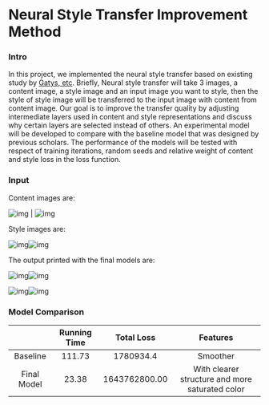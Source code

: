 # Neural Style Transfer Improvement Method

### Intro

In this project, we implemented the neural style transfer based on existing study by [Gatys, etc](https://www.cv-foundation.org/openaccess/content_cvpr_2016/papers/Gatys_Image_Style_Transfer_CVPR_2016_paper.pdf). Briefly, Neural style transfer will take 3 images, a content image, a style image and an input image you want to style, then the style of style image will be transferred to the input image with content from content image. Our goal is to improve the transfer quality by adjusting intermediate layers used in content and style representations and discuss why certain layers are selected instead of others. An experimental model will be developed to compare with the baseline model that was designed by previous scholars. The performance of the models will be tested with respect of training iterations, random seeds and relative weight of content and style loss in the loss function.

### Input

Content images are:

![img](https://github.com/xinyi0351/STAT5242/blob/main/images/content1.jpg) | ![img](https://github.com/xinyi0351/STAT5242/blob/main/images/content2.jpg)

Style images are:

![img](https://github.com/xinyi0351/STAT5242/blob/main/images/style1.jpg)![img](https://github.com/xinyi0351/STAT5242/blob/main/images/style2.jpg)

The output printed with the final models are:

![img](https://github.com/xinyi0351/STAT5242/blob/main/images/final1.png)![img](https://github.com/xinyi0351/STAT5242/blob/main/images/final2.png)

![img](https://github.com/xinyi0351/STAT5242/blob/main/images/final3.png)![img](https://github.com/xinyi0351/STAT5242/blob/main/images/final4.png)

### Model Comparison 

|             | Running Time |  Total Loss   |                    Features                     |
| :---------: | :----------: | :-----------: | :---------------------------------------------: |
|  Baseline   |    111.73    |   1780934.4   |                    Smoother                     |
| Final Model |    23.38     | 1643762800.00 | With clearer structure and more saturated color |